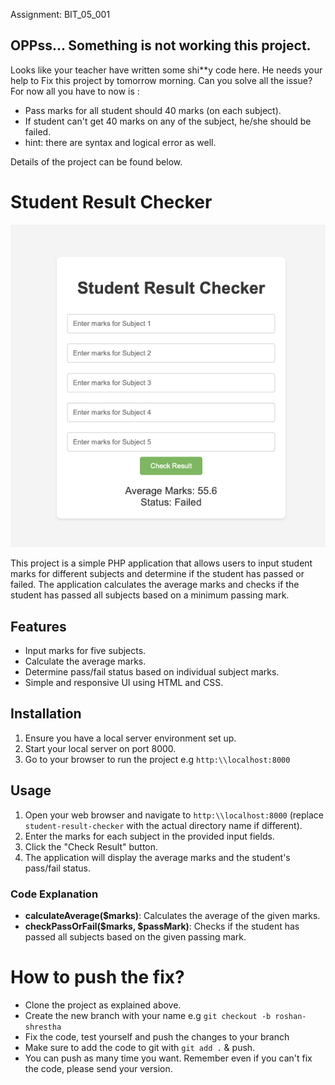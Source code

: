 <!-- DON't CHANGE THIS FILE! -->

Assignment: BIT_05_001

## OPPss... Something is not working this project. 
Looks like your teacher have written some shi**y code here. 
He needs your help to Fix this project by tomorrow morning. Can you solve all the issue? 
For now all you have to now is :
- Pass marks for all student should 40 marks (on each subject).
- If student can't get 40 marks on any of the subject, he/she should be failed.
- hint: there are syntax and logical error as well.

Details of the project can be found below.


# Student Result Checker

![Image](demo.png)

This project is a simple PHP application that allows users to input student marks for different subjects and determine if the student has passed or failed. The application calculates the average marks and checks if the student has passed all subjects based on a minimum passing mark.



## Features

- Input marks for five subjects.
- Calculate the average marks.
- Determine pass/fail status based on individual subject marks.
- Simple and responsive UI using HTML and CSS.

## Installation

1. Ensure you have a local server environment set up.
2. Start your local server on port 8000.
3. Go to your browser to run the project e.g `http:\\localhost:8000`

## Usage

1. Open your web browser and navigate to `http:\\localhost:8000` (replace `student-result-checker` with the actual directory name if different).
2. Enter the marks for each subject in the provided input fields.
3. Click the "Check Result" button.
4. The application will display the average marks and the student's pass/fail status.


### Code Explanation

- **calculateAverage($marks)**: Calculates the average of the given marks.
- **checkPassOrFail($marks, $passMark)**: Checks if the student has passed all subjects based on the given passing mark.

# How to push the fix?
- Clone the project as explained above.
- Create the new branch with your name e.g `git checkout -b roshan-shrestha`
- Fix the code, test yourself and push the changes to your branch
- Make sure to add the code to git with `git add .` & push.
- You can push as many time you want. 
Remember even if you can't fix the code, please send your version.

